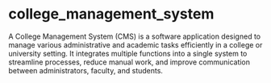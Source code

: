 # college_management_system
A College Management System (CMS) is a software application designed to manage various administrative and academic tasks efficiently in a college or university setting. It integrates multiple functions into a single system to streamline processes, reduce manual work, and improve communication between administrators, faculty, and students.
